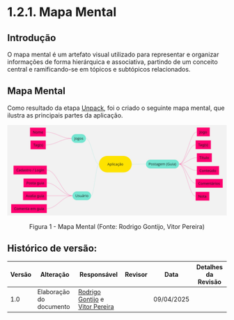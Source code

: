 # 1.2.1. Mapa Mental

## Introdução

O mapa mental é um artefato visual utilizado para representar e organizar informações de forma hierárquica e associativa, partindo de um conceito central e ramificando-se em tópicos e subtópicos relacionados. 

## Mapa Mental

Como resultado da etapa [Unpack](/Base/1.1.1.Unpack.md), foi o criado o seguinte mapa mental, que ilustra as principais partes da aplicação.

![](../Imagens/mapa-mental.jpg)

<center>

Figura 1 - Mapa Mental (Fonte: Rodrigo Gontijo, Vitor Pereira)

</center>

## Histórico de versão:

| Versão | Alteração                  | Responsável     | Revisor | Data       | Detalhes da Revisão |
| -      | -                          | -               | -       | -          | -                   |
| 1.0    | Elaboração do documento | [Rodrigo Gontijo](https://github.com/rodrigogontijoo) e [Vitor Pereira](https://github.com/vcpVitor)| | 09/04/2025 | |